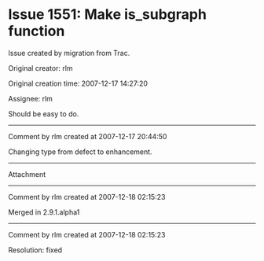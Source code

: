 # Issue 1551: Make is_subgraph function

Issue created by migration from Trac.

Original creator: rlm

Original creation time: 2007-12-17 14:27:20

Assignee: rlm

Should be easy to do.


---

Comment by rlm created at 2007-12-17 20:44:50

Changing type from defect to enhancement.


---

Attachment


---

Comment by rlm created at 2007-12-18 02:15:23

Merged in 2.9.1.alpha1


---

Comment by rlm created at 2007-12-18 02:15:23

Resolution: fixed
